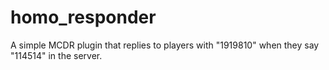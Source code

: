 # homo_responder
A simple MCDR plugin that replies to players with "1919810" when they say "114514" in the server.
